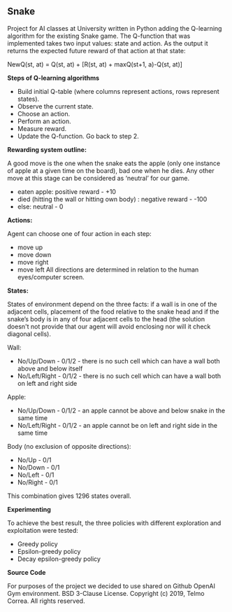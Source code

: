 ## Snake

Project for AI classes at University written in Python adding the Q-learning algorithm for the existing Snake game. The Q-function that was implemented takes two input values: state and action. As the output it returns the expected future reward of that action at that state:

NewQ(st, at) = Q(st, at) + [R(st, at) + maxQ(st+1, a)-Q(st, at)]

**Steps of Q-learning algorithms**
- Build initial Q-table (where columns represent actions, rows represent states).
- Observe the current state.
- Choose an action.
- Perform an action.
- Measure reward.
- Update the Q-function. Go back to step 2.

**Rewarding system outline:**

A good move is the one when the snake eats the apple (only one instance of apple at a given time on the board), bad one when he dies. Any other move at this stage can be considered as ‘neutral’ for our game. 
- eaten apple: positive reward -  +10 
- died (hitting the wall or hitting own body) : negative reward - -100
- else: neutral - 0

**Actions:**

Agent can choose one of four action in each step:
- move up
- move down
- move right
- move left
All directions are determined in relation to the human eyes/computer screen.

**States:**

States of environment depend on the three facts: if a wall is in one of the adjacent cells, placement of the food relative to the snake head and if the snake’s body is in any of four adjacent cells to the head (the solution doesn't not provide that our agent will avoid enclosing nor will it check diagonal cells). 

Wall: 
- No/Up/Down - 0/1/2 - there is no such cell which can have a wall both above and below itself 
- No/Left/Right - 0/1/2 - there is no such cell which can have a wall both on left and right side 

Apple: 
- No/Up/Down - 0/1/2 - an apple cannot be above and below snake in the same time
- No/Left/Right - 0/1/2 - an apple cannot be on left and right side in the same time 

Body (no exclusion of opposite directions):
- No/Up - 0/1
- No/Down - 0/1
- No/Left - 0/1
- No/Right - 0/1

This combination gives 1296 states overall.  

**Experimenting**

To achieve the best result, the three policies with different exploration and exploitation were tested:
- Greedy policy
- Epsilon-greedy policy
- Decay epsilon-greedy policy

**Source Code**

For purposes of the project we decided to use shared on Github OpenAI Gym environment.
BSD 3-Clause License. Copyright (c) 2019, Telmo Correa. All rights reserved.
